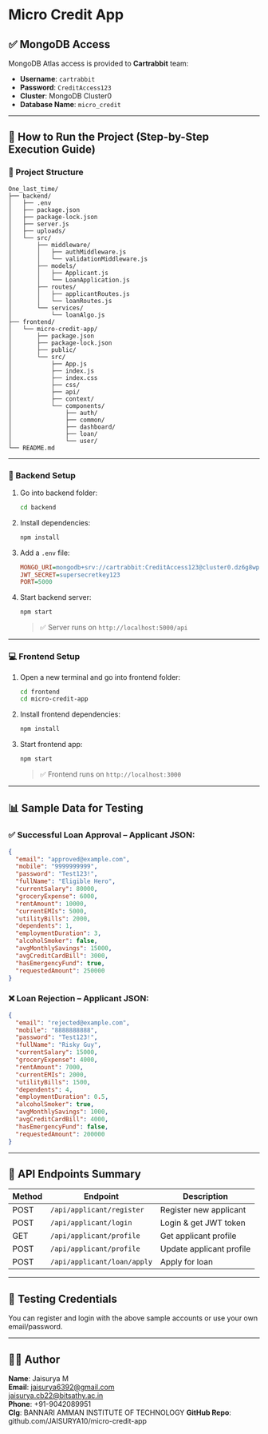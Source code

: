 # Micro Credit App

## ✅ MongoDB Access

MongoDB Atlas access is provided to **Cartrabbit** team:

- **Username**: `cartrabbit`
- **Password**: `CreditAccess123`
- **Cluster**: MongoDB Cluster0
- **Database Name**: `micro_credit`

---

## 🚀 How to Run the Project (Step-by-Step Execution Guide)

### 📁 Project Structure

```
One_last_time/
├── backend/
│   ├── .env
│   ├── package.json
│   ├── package-lock.json
│   ├── server.js
│   ├── uploads/
│   └── src/
│       ├── middleware/
│       │   ├── authMiddleware.js
│       │   └── validationMiddleware.js
│       ├── models/
│       │   ├── Applicant.js
│       │   └── LoanApplication.js
│       ├── routes/
│       │   ├── applicantRoutes.js
│       │   └── loanRoutes.js
│       └── services/
│           └── loanAlgo.js
├── frontend/
│   └── micro-credit-app/
│       ├── package.json
│       ├── package-lock.json
│       ├── public/
│       └── src/
│           ├── App.js
│           ├── index.js
│           ├── index.css
│           ├── css/
│           ├── api/
│           ├── context/
│           └── components/
│               ├── auth/
│               ├── common/
│               ├── dashboard/
│               ├── loan/
│               └── user/
└── README.md
```

---

### 🔧 Backend Setup

1. Go into backend folder:
   ```bash
   cd backend
   ```
2. Install dependencies:
   ```bash
   npm install
   ```
3. Add a `.env` file:
   ```ini
   MONGO_URI=mongodb+srv://cartrabbit:CreditAccess123@cluster0.dz6g8wp.mongodb.net/micro_credit?retryWrites=true&w=majority&appName=Cluster0
   JWT_SECRET=supersecretkey123
   PORT=5000
   ```
4. Start backend server:
   ```bash
   npm start
   ```
   > ✅ Server runs on `http://localhost:5000/api`

---

### 💻 Frontend Setup

1. Open a new terminal and go into frontend folder:
   ```bash
   cd frontend
   cd micro-credit-app
   ```
2. Install frontend dependencies:
   ```bash
   npm install
   ```
3. Start frontend app:
   ```bash
   npm start
   ```
   > ✅ Frontend runs on `http://localhost:3000`

---

## 📊 Sample Data for Testing

### ✅ Successful Loan Approval – Applicant JSON:
```json
{
  "email": "approved@example.com",
  "mobile": "9999999999",
  "password": "Test123!",
  "fullName": "Eligible Hero",
  "currentSalary": 80000,
  "groceryExpense": 6000,
  "rentAmount": 10000,
  "currentEMIs": 5000,
  "utilityBills": 2000,
  "dependents": 1,
  "employmentDuration": 3,
  "alcoholSmoker": false,
  "avgMonthlySavings": 15000,
  "avgCreditCardBill": 3000,
  "hasEmergencyFund": true,
  "requestedAmount": 250000
}
```

### ❌ Loan Rejection – Applicant JSON:
```json
{
  "email": "rejected@example.com",
  "mobile": "8888888888",
  "password": "Test123!",
  "fullName": "Risky Guy",
  "currentSalary": 15000,
  "groceryExpense": 4000,
  "rentAmount": 7000,
  "currentEMIs": 2000,
  "utilityBills": 1500,
  "dependents": 4,
  "employmentDuration": 0.5,
  "alcoholSmoker": true,
  "avgMonthlySavings": 1000,
  "avgCreditCardBill": 4000,
  "hasEmergencyFund": false,
  "requestedAmount": 200000
}
```

---

## 🔑 API Endpoints Summary

| Method | Endpoint                      | Description                  |
|--------|-------------------------------|------------------------------|
| POST   | `/api/applicant/register`     | Register new applicant       |
| POST   | `/api/applicant/login`        | Login & get JWT token        |
| GET    | `/api/applicant/profile`      | Get applicant profile        |
| POST   | `/api/applicant/profile`      | Update applicant profile     |
| POST   | `/api/applicant/loan/apply`   | Apply for loan               |

---

## 🧪 Testing Credentials

You can register and login with the above sample accounts or use your own email/password.

---

## 👨‍💻 Author

**Name**: Jaisurya M  
**Email**: jaisurya6392@gmail.com  
jaisurya.cb22@bitsathy.ac.in  
**Phone**: +91-9042089951  
**Clg**: BANNARI AMMAN INSTITUTE OF TECHNOLOGY
**GitHub Repo**: github.com/JAISURYA10/micro-credit-app  
